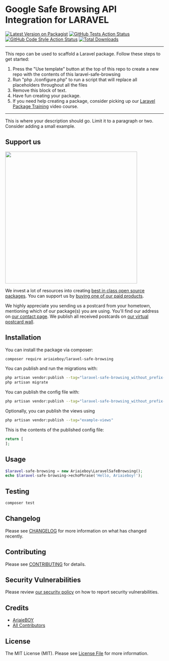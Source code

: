 # Google Safe Browsing API Integration for LARAVEL

[![Latest Version on Packagist](https://img.shields.io/packagist/v/ariaieboy/laravel-safe-browsing.svg?style=flat-square)](https://packagist.org/packages/ariaieboy/laravel-safe-browsing)
[![GitHub Tests Action Status](https://img.shields.io/github/workflow/status/ariaieboy/laravel-safe-browsing/run-tests?label=tests)](https://github.com/ariaieboy/laravel-safe-browsing/actions?query=workflow%3Arun-tests+branch%3Amain)
[![GitHub Code Style Action Status](https://img.shields.io/github/workflow/status/ariaieboy/laravel-safe-browsing/Check%20&%20fix%20styling?label=code%20style)](https://github.com/ariaieboy/laravel-safe-browsing/actions?query=workflow%3A"Check+%26+fix+styling"+branch%3Amain)
[![Total Downloads](https://img.shields.io/packagist/dt/ariaieboy/laravel-safe-browsing.svg?style=flat-square)](https://packagist.org/packages/ariaieboy/laravel-safe-browsing)

---
This repo can be used to scaffold a Laravel package. Follow these steps to get started:

1. Press the "Use template" button at the top of this repo to create a new repo with the contents of this laravel-safe-browsing
2. Run "php ./configure.php" to run a script that will replace all placeholders throughout all the files
3. Remove this block of text.
4. Have fun creating your package.
5. If you need help creating a package, consider picking up our <a href="https://laravelpackage.training">Laravel Package Training</a> video course.
---

This is where your description should go. Limit it to a paragraph or two. Consider adding a small example.

## Support us

[<img src="https://github-ads.s3.eu-central-1.amazonaws.com/laravel-safe-browsing.jpg?t=1" width="419px" />](https://spatie.be/github-ad-click/laravel-safe-browsing)

We invest a lot of resources into creating [best in class open source packages](https://spatie.be/open-source). You can support us by [buying one of our paid products](https://spatie.be/open-source/support-us).

We highly appreciate you sending us a postcard from your hometown, mentioning which of our package(s) you are using. You'll find our address on [our contact page](https://spatie.be/about-us). We publish all received postcards on [our virtual postcard wall](https://spatie.be/open-source/postcards).

## Installation

You can install the package via composer:

```bash
composer require ariaieboy/laravel-safe-browsing
```

You can publish and run the migrations with:

```bash
php artisan vendor:publish --tag="laravel-safe-browsing_without_prefix-migrations"
php artisan migrate
```

You can publish the config file with:
```bash
php artisan vendor:publish --tag="laravel-safe-browsing_without_prefix-config"
```

Optionally, you can publish the views using

```bash
php artisan vendor:publish --tag="example-views"
```

This is the contents of the published config file:

```php
return [
];
```

## Usage

```php
$laravel-safe-browsing = new Ariaieboy\LaravelSafeBrowsing();
echo $laravel-safe-browsing->echoPhrase('Hello, Ariaieboy!');
```

## Testing

```bash
composer test
```

## Changelog

Please see [CHANGELOG](CHANGELOG.md) for more information on what has changed recently.

## Contributing

Please see [CONTRIBUTING](.github/CONTRIBUTING.md) for details.

## Security Vulnerabilities

Please review [our security policy](../../security/policy) on how to report security vulnerabilities.

## Credits

- [AriaieBOY](https://github.com/ariaieboy)
- [All Contributors](../../contributors)

## License

The MIT License (MIT). Please see [License File](LICENSE.md) for more information.
